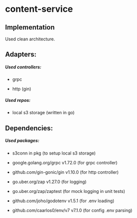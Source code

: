 # content-service

## Implementation

Used clean architecture.

## Adapters:

##### Used controllers:
- grpc

- http (gin)

##### Used repos:
- local s3 storage (written in go)

## Dependencies:

##### Used packages:
- s3conn in pkg (to setup local s3 storage)

- google.golang.org/grpc v1.72.0 (for grpc controller)

- github.com/gin-gonic/gin v1.10.0 (for http controller)

- go.uber.org/zap v1.27.0 (for logging)

- go.uber.org/zap/zaptest (for mock logging in unit tests)

- github.com/joho/godotenv v1.5.1 (for .env loading)

- github.com/caarlos0/env/v7 v7.1.0 (for config .env parsing)